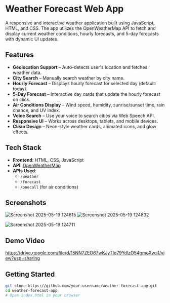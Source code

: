 # Weather Forecast Web App

A responsive and interactive weather application built using JavaScript, HTML, and CSS. The app utilizes the OpenWeatherMap API to fetch and display current weather conditions, hourly forecasts, and 5-day forecasts with dynamic UI updates.

## Features

- **Geolocation Support** – Auto-detects user's location and fetches weather data.
- **City Search** – Manually search weather by city name.
- **Hourly Forecast** – Displays hourly forecast for selected day (default: today).
- **5-Day Forecast** – Interactive day cards that update the hourly forecast on click.
- **Air Conditions Display** – Wind speed, humidity, sunrise/sunset time, rain chance, and UV index.
- **Voice Search** – Use your voice to search cities via Web Speech API.
- **Responsive UI** – Works across desktops, tablets, and mobile devices.
- **Clean Design** – Neon-style weather cards, animated icons, and glow effects.

## Tech Stack

- **Frontend**: HTML, CSS, JavaScript
- **API**: [OpenWeatherMap](https://openweathermap.org/)
- **APIs Used**:
  - `/weather`
  - `/forecast`
  - `/onecall` (for air conditions)

## Screenshots

![Screenshot 2025-05-19 124615](https://github.com/user-attachments/assets/2145f7e2-500e-48f5-9836-117e2d946c1f)
![Screenshot 2025-05-19 124832](https://github.com/user-attachments/assets/79d73715-6e54-480f-ae59-52dc3ac4ab7a)

![Screenshot 2025-05-19 124711](https://github.com/user-attachments/assets/ea38723f-4adf-4a95-8757-c8ec0c531742)

## Demo Video
https://drive.google.com/file/d/15NN7ZEO67wKJyTIq79YdlzO54gmoXws1/view?usp=sharing
## Getting Started

```bash
git clone https://github.com/your-username/weather-forecast-app.git
cd weather-forecast-app
# Open index.html in your browser
